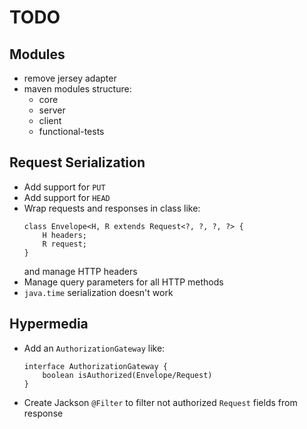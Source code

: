 # TODO

## Modules
- remove jersey adapter
- maven modules structure:
    - core
    - server
    - client
    - functional-tests
    
## Request Serialization
- Add support for `PUT`
- Add support for `HEAD`
- Wrap requests and responses in class like:
    ```
    class Envelope<H, R extends Request<?, ?, ?, ?> {    
        H headers;
        R request;
    }
    ```
    and manage HTTP headers
- Manage query parameters for all HTTP methods
- `java.time` serialization doesn't work

## Hypermedia
- Add an `AuthorizationGateway` like:
    ```
    interface AuthorizationGateway {
        boolean isAuthorized(Envelope/Request)
    }
    ```
- Create Jackson `@Filter` to filter not authorized `Request` fields from response
